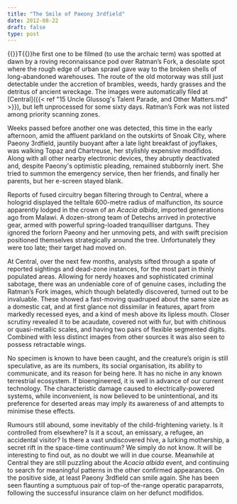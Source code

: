 ```yaml
---
title: "The Smile of Paeony 3rdfield"
date: 2012-08-22
draft: false
type: post
---
```


{{<glyph>}}T{{</glyph>}}he first one to be filmed (to use the archaic term) was spotted at dawn by a roving reconnaissance pod over Ratman’s Fork, a desolate spot where the rough edge of urban sprawl gave way to the broken shells of long-abandoned warehouses. The route of the old motorway was still just detectable under the accretion of brambles, weeds, hardy grasses and the detritus of ancient wreckage. The images were automatically filed at [Central]({{< ref "15 Uncle Glussog's Talent Parade, and Other Matters.md" >}}), but left unprocessed for some sixty days. Ratman’s Fork was not listed among priority scanning zones.

Weeks passed before another one was detected, this time in the early afternoon, amid the affluent parkland on the outskirts of Snoak City, where Paeony 3rdfield, jauntily buoyant after a late light breakfast of joyflakes, was walking Topaz and Chartreuse, her stylishly expensive modifidos. Along with all other nearby electronic devices, they abruptly deactivated and, despite Paeony's optimistic pleading, remained stubbornly inert. She tried to summon the emergency service, then her friends, and finally her parents, but her e-screen stayed blank.

Reports of fused circuitry began filtering through to Central, where a hologrid displayed the telltale 600-metre radius of malfunction, its source apparently lodged in the crown of an *Acacia albida*, imported generations ago from Malawi. A dozen-strong team of Detechs arrived in protective gear, armed with powerful spring-loaded tranquilliser dartguns. They ignored the forlorn Paeony and her unmoving pets, and with swift precision positioned themselves strategically around the tree. Unfortunately they were too late; their target had moved on.

At Central, over the next few months, analysts sifted through a spate of reported sightings and dead-zone instances, for the most part in thinly populated areas. Allowing for nerdy hoaxes and sophisticated criminal sabotage, there was an undeniable core of of genuine cases, including the Ratman’s Fork images, which though belatedly discovered, turned out to be invaluable. These showed a fast-moving quadruped about the same size as a domestic cat, and at first glance not dissimilar in features, apart from markedly recessed eyes, and a kind of mesh above its lipless mouth. Closer scrutiny revealed it to be acaudate, covered not with fur, but with chitinous or quasi-metallic scales, and having two pairs of flexible segmented digits. Combined with less distinct images from other sources it was also seen to possess retractable wings.

No specimen is known to have been caught, and the creature’s origin is still speculative, as are its numbers, its social organisation, its ability to communicate, and its reason for being here. It has no niche in any known terrestrial ecosystem. If bioengineered, it is well in advance of our current technology. The characteristic damage caused to electrically-powered systems, while inconvenient, is now believed to be unintentional, and its preference for deserted areas may imply its awareness of and attempts to minimise these effects.

Rumours still abound, some inevitably of the child-frightening variety. Is it controlled from elsewhere? Is it a scout, an emissary, a refugee, an accidental visitor? Is there a vast undiscovered hive, a lurking mothership, a secret rift in the space-time continuum? We simply do not know. It will be interesting to find out, as no doubt we will in due course. Meanwhile at Central they are still puzzling about the *Acacia albida* event, and continuing to search for meaningful patterns in the other confirmed appearances. On the positive side, at least Paeony 3rdfield can smile again. She has been seen flaunting a sumptuous pair of top-of the-range operatic paraparrots, following the successful insurance claim on her defunct modifidos.